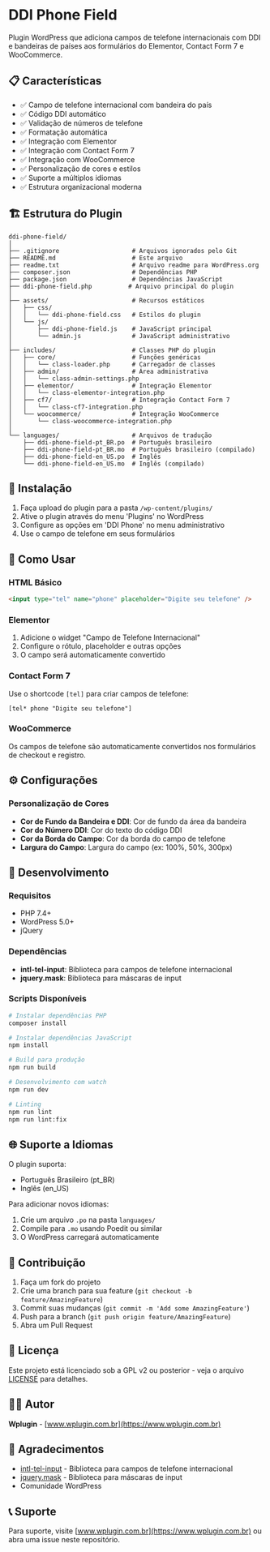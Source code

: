 # DDI Phone Field

Plugin WordPress que adiciona campos de telefone internacionais com DDI e bandeiras de países aos formulários do Elementor, Contact Form 7 e WooCommerce.

## 📋 Características

- ✅ Campo de telefone internacional com bandeira do país
- ✅ Código DDI automático
- ✅ Validação de números de telefone
- ✅ Formatação automática
- ✅ Integração com Elementor
- ✅ Integração com Contact Form 7
- ✅ Integração com WooCommerce
- ✅ Personalização de cores e estilos
- ✅ Suporte a múltiplos idiomas
- ✅ Estrutura organizacional moderna

## 🏗️ Estrutura do Plugin

```
ddi-phone-field/
│
├── .gitignore                    # Arquivos ignorados pelo Git
├── README.md                     # Este arquivo
├── readme.txt                    # Arquivo readme para WordPress.org
├── composer.json                 # Dependências PHP
├── package.json                  # Dependências JavaScript
├── ddi-phone-field.php          # Arquivo principal do plugin
│
├── assets/                       # Recursos estáticos
│   ├── css/
│   │   └── ddi-phone-field.css   # Estilos do plugin
│   └── js/
│       ├── ddi-phone-field.js    # JavaScript principal
│       └── admin.js              # JavaScript administrativo
│
├── includes/                     # Classes PHP do plugin
│   ├── core/                     # Funções genéricas
│   │   └── class-loader.php      # Carregador de classes
│   ├── admin/                    # Área administrativa
│   │   └── class-admin-settings.php
│   ├── elementor/                # Integração Elementor
│   │   └── class-elementor-integration.php
│   ├── cf7/                      # Integração Contact Form 7
│   │   └── class-cf7-integration.php
│   └── woocommerce/              # Integração WooCommerce
│       └── class-woocommerce-integration.php
│
└── languages/                    # Arquivos de tradução
    ├── ddi-phone-field-pt_BR.po  # Português brasileiro
    ├── ddi-phone-field-pt_BR.mo  # Português brasileiro (compilado)
    ├── ddi-phone-field-en_US.po  # Inglês
    └── ddi-phone-field-en_US.mo  # Inglês (compilado)
```

## 🚀 Instalação

1. Faça upload do plugin para a pasta `/wp-content/plugins/`
2. Ative o plugin através do menu 'Plugins' no WordPress
3. Configure as opções em 'DDI Phone' no menu administrativo
4. Use o campo de telefone em seus formulários

## 📖 Como Usar

### HTML Básico
```html
<input type="tel" name="phone" placeholder="Digite seu telefone" />
```

### Elementor
1. Adicione o widget "Campo de Telefone Internacional"
2. Configure o rótulo, placeholder e outras opções
3. O campo será automaticamente convertido

### Contact Form 7
Use o shortcode `[tel]` para criar campos de telefone:
```
[tel* phone "Digite seu telefone"]
```

### WooCommerce
Os campos de telefone são automaticamente convertidos nos formulários de checkout e registro.

## ⚙️ Configurações

### Personalização de Cores
- **Cor de Fundo da Bandeira e DDI**: Cor de fundo da área da bandeira
- **Cor do Número DDI**: Cor do texto do código DDI
- **Cor da Borda do Campo**: Cor da borda do campo de telefone
- **Largura do Campo**: Largura do campo (ex: 100%, 50%, 300px)

## 🔧 Desenvolvimento

### Requisitos
- PHP 7.4+
- WordPress 5.0+
- jQuery

### Dependências
- **intl-tel-input**: Biblioteca para campos de telefone internacional
- **jquery.mask**: Biblioteca para máscaras de input

### Scripts Disponíveis
```bash
# Instalar dependências PHP
composer install

# Instalar dependências JavaScript
npm install

# Build para produção
npm run build

# Desenvolvimento com watch
npm run dev

# Linting
npm run lint
npm run lint:fix
```

## 🌐 Suporte a Idiomas

O plugin suporta:
- Português Brasileiro (pt_BR)
- Inglês (en_US)

Para adicionar novos idiomas:
1. Crie um arquivo `.po` na pasta `languages/`
2. Compile para `.mo` usando Poedit ou similar
3. O WordPress carregará automaticamente

## 🤝 Contribuição

1. Faça um fork do projeto
2. Crie uma branch para sua feature (`git checkout -b feature/AmazingFeature`)
3. Commit suas mudanças (`git commit -m 'Add some AmazingFeature'`)
4. Push para a branch (`git push origin feature/AmazingFeature`)
5. Abra um Pull Request

## 📄 Licença

Este projeto está licenciado sob a GPL v2 ou posterior - veja o arquivo [LICENSE](LICENSE) para detalhes.

## 👨‍💻 Autor

**Wplugin** - [www.wplugin.com.br](https://www.wplugin.com.br)

## 🙏 Agradecimentos

- [intl-tel-input](https://github.com/jackocnr/intl-tel-input) - Biblioteca para campos de telefone internacional
- [jquery.mask](https://github.com/igorescobar/jQuery-Mask-Plugin) - Biblioteca para máscaras de input
- Comunidade WordPress

## 📞 Suporte

Para suporte, visite [www.wplugin.com.br](https://www.wplugin.com.br) ou abra uma issue neste repositório. 